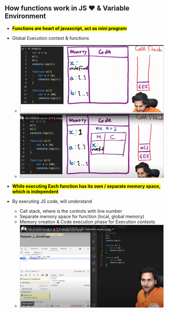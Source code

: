 ## How functions work in JS ❤️ & Variable Environment

- **<mark>Functions are heart of javascript, act as mini program</mark>**

- Global Execution context & functions

  - ![alt text](images/5othwxkr.tpb.png)
  - ![alt text](images/xxzdwq5z.poa.png)

- **<mark>While executing Each function has its own / separate memory space, which is independent</mark>**

- By executing JS code, will understand

  - Call stack, where is the controls with line number
  - Separate memory space for function (local, global memory)
  - Memory creation & Code execution phase for Execution contexts
  - ![alt text](images/fwjovyoh.ben.png)
